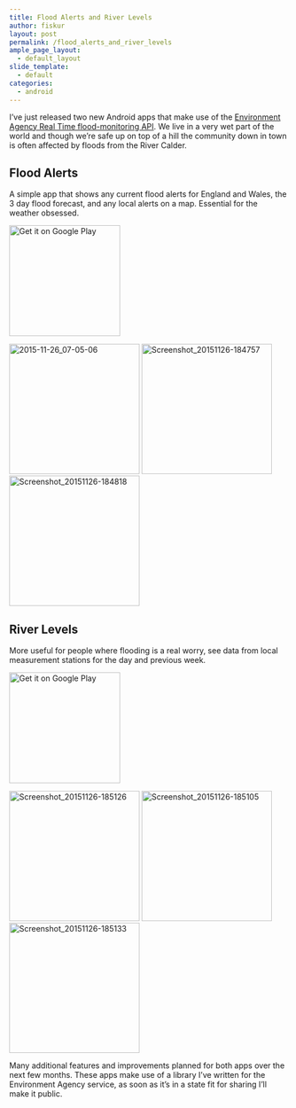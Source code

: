 ```yaml
---
title: Flood Alerts and River Levels
author: fiskur
layout: post
permalink: /flood_alerts_and_river_levels
ample_page_layout:
  - default_layout
slide_template:
  - default
categories:
  - android
---
```

I&#8217;ve just released two new Android apps that make use of the <a href="http://environment.data.gov.uk/flood-monitoring/doc/reference" target="_blank">Environment Agency Real Time flood-monitoring API</a>. We live in a very wet part of the world and though we&#8217;re safe up on top of a hill the community down in town is often affected by floods from the River Calder.  
<!--more-->

## Flood Alerts

A simple app that shows any current flood alerts for England and Wales, the 3 day flood forecast, and any local alerts on a map. Essential for the weather obsessed.

[<img alt="Get it on Google Play" src="https://play.google.com/intl/en_us/badges/images/generic/en-play-badge.png" width="200" />][1]

<a data-flickr-embed="true"  href="https://www.flickr.com/photos/jonathanhfisher/23329328985/in/dateposted/" title="2015-11-26_07-05-06"><img src="https://farm6.staticflickr.com/5820/23329328985_ee74ae6800_z.jpg" width="235" alt="2015-11-26_07-05-06" /></a>&nbsp;<a data-flickr-embed="true"  href="https://www.flickr.com/photos/jonathanhfisher/23329269775/in/dateposted/" title="Screenshot_20151126-184757"><img src="https://farm1.staticflickr.com/568/23329269775_878eacdbc1_z.jpg" width="235" alt="Screenshot_20151126-184757" /></a>&nbsp;<a data-flickr-embed="true"  href="https://www.flickr.com/photos/jonathanhfisher/23329264465/in/dateposted/" title="Screenshot_20151126-184818"><img src="https://farm1.staticflickr.com/763/23329264465_1802155199_z.jpg" width="235" alt="Screenshot_20151126-184818" /></a>

## River Levels

More useful for people where flooding is a real worry, see data from local measurement stations for the day and previous week.

[<img alt="Get it on Google Play" src="https://play.google.com/intl/en_us/badges/images/generic/en-play-badge.png" width="200" />][2]

<a data-flickr-embed="true"  href="https://www.flickr.com/photos/jonathanhfisher/23033330390/in/dateposted/" title="Screenshot_20151126-185126"><img src="https://farm6.staticflickr.com/5774/23033330390_8f5e4bfa29_z.jpg" width="235" alt="Screenshot_20151126-185126" /></a>&nbsp;<a data-flickr-embed="true"  href="https://www.flickr.com/photos/jonathanhfisher/23329140945/in/dateposted/" title="Screenshot_20151126-185105"><img src="https://farm6.staticflickr.com/5627/23329140945_6e9d791cd3_z.jpg" width="235" alt="Screenshot_20151126-185105" /></a>&nbsp;<a data-flickr-embed="true"  href="https://www.flickr.com/photos/jonathanhfisher/23246681531/in/dateposted/" title="Screenshot_20151126-185133"><img src="https://farm6.staticflickr.com/5800/23246681531_667f36dd89_z.jpg" width="235" alt="Screenshot_20151126-185133" /></a>

Many additional features and improvements planned for both apps over the next few months. These apps make use of a library I&#8217;ve written for the Environment Agency service, as soon as it&#8217;s in a state fit for sharing I&#8217;ll make it public.

 [1]: https://play.google.com/store/apps/details?id=eu.fiskur.floodmonitor&#038;utm_source=global_co&#038;utm_medium=prtnr&#038;utm_content=Mar2515&#038;utm_campaign=PartBadge&#038;pcampaignid=MKT-Other-global-all-co-prtnr-py-PartBadge-Mar2515-1
 [2]: https://play.google.com/store/apps/details?id=eu.fiskur.riverlevels&#038;utm_source=global_co&#038;utm_medium=prtnr&#038;utm_content=Mar2515&#038;utm_campaign=PartBadge&#038;pcampaignid=MKT-Other-global-all-co-prtnr-py-PartBadge-Mar2515-1